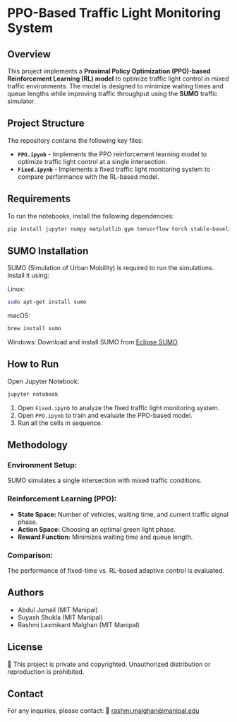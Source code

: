 # PPO-Based Traffic Light Monitoring System

## Overview

This project implements a **Proximal Policy Optimization (PPO)-based Reinforcement Learning (RL) model** to optimize traffic light control in mixed traffic environments. The model is designed to minimize waiting times and queue lengths while improving traffic throughput using the **SUMO** traffic simulator.

## Project Structure

The repository contains the following key files:
- **`PPO.ipynb`** - Implements the PPO reinforcement learning model to optimize traffic light control at a single intersection.
- **`Fixed.ipynb`** - Implements a fixed traffic light monitoring system to compare performance with the RL-based model.

## Requirements

To run the notebooks, install the following dependencies:

```bash
pip install jupyter numpy matplotlib gym tensorflow torch stable-baselines3 sumo
```

## SUMO Installation

SUMO (Simulation of Urban Mobility) is required to run the simulations. Install it using:

Linux:
```bash
sudo apt-get install sumo
```

macOS:
```bash
brew install sumo
```

Windows:
Download and install SUMO from [Eclipse SUMO](https://sumo.dlr.de/docs/Downloads.php).

## How to Run

Open Jupyter Notebook:
```bash
jupyter notebook
```

1. Open `Fixed.ipynb` to analyze the fixed traffic light monitoring system.
2. Open `PPO.ipynb` to train and evaluate the PPO-based model.
3. Run all the cells in sequence.

## Methodology

### Environment Setup:
SUMO simulates a single intersection with mixed traffic conditions.

### Reinforcement Learning (PPO):
- **State Space:** Number of vehicles, waiting time, and current traffic signal phase.
- **Action Space:** Choosing an optimal green light phase.
- **Reward Function:** Minimizes waiting time and queue length.

### Comparison:
The performance of fixed-time vs. RL-based adaptive control is evaluated.

## Authors

- Abdul Jumail (MIT Manipal)
- Suyash Shukla (MIT Manipal)
- Rashmi Laxmikant Malghan (MIT Manipal)

## License

🚨 This project is private and copyrighted. Unauthorized distribution or reproduction is prohibited.

## Contact

For any inquiries, please contact:
📧 rashmi.malghan@manipal.edu
